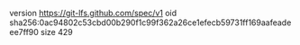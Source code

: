 version https://git-lfs.github.com/spec/v1
oid sha256:0ac94802c53cbd00b290f1c99f362a26ce1efecb59731ff169aafeadeee7ff90
size 429

